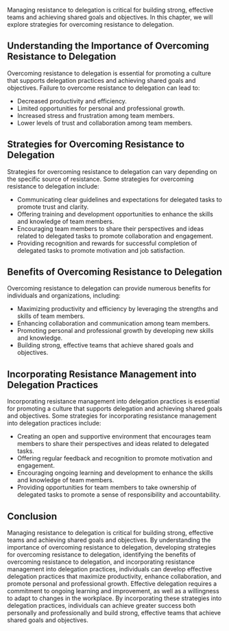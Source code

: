 
Managing resistance to delegation is critical for building strong, effective teams and achieving shared goals and objectives. In this chapter, we will explore strategies for overcoming resistance to delegation.

Understanding the Importance of Overcoming Resistance to Delegation
-------------------------------------------------------------------

Overcoming resistance to delegation is essential for promoting a culture that supports delegation practices and achieving shared goals and objectives. Failure to overcome resistance to delegation can lead to:

* Decreased productivity and efficiency.
* Limited opportunities for personal and professional growth.
* Increased stress and frustration among team members.
* Lower levels of trust and collaboration among team members.

Strategies for Overcoming Resistance to Delegation
--------------------------------------------------

Strategies for overcoming resistance to delegation can vary depending on the specific source of resistance. Some strategies for overcoming resistance to delegation include:

* Communicating clear guidelines and expectations for delegated tasks to promote trust and clarity.
* Offering training and development opportunities to enhance the skills and knowledge of team members.
* Encouraging team members to share their perspectives and ideas related to delegated tasks to promote collaboration and engagement.
* Providing recognition and rewards for successful completion of delegated tasks to promote motivation and job satisfaction.

Benefits of Overcoming Resistance to Delegation
-----------------------------------------------

Overcoming resistance to delegation can provide numerous benefits for individuals and organizations, including:

* Maximizing productivity and efficiency by leveraging the strengths and skills of team members.
* Enhancing collaboration and communication among team members.
* Promoting personal and professional growth by developing new skills and knowledge.
* Building strong, effective teams that achieve shared goals and objectives.

Incorporating Resistance Management into Delegation Practices
-------------------------------------------------------------

Incorporating resistance management into delegation practices is essential for promoting a culture that supports delegation and achieving shared goals and objectives. Some strategies for incorporating resistance management into delegation practices include:

* Creating an open and supportive environment that encourages team members to share their perspectives and ideas related to delegated tasks.
* Offering regular feedback and recognition to promote motivation and engagement.
* Encouraging ongoing learning and development to enhance the skills and knowledge of team members.
* Providing opportunities for team members to take ownership of delegated tasks to promote a sense of responsibility and accountability.

Conclusion
----------

Managing resistance to delegation is critical for building strong, effective teams and achieving shared goals and objectives. By understanding the importance of overcoming resistance to delegation, developing strategies for overcoming resistance to delegation, identifying the benefits of overcoming resistance to delegation, and incorporating resistance management into delegation practices, individuals can develop effective delegation practices that maximize productivity, enhance collaboration, and promote personal and professional growth. Effective delegation requires a commitment to ongoing learning and improvement, as well as a willingness to adapt to changes in the workplace. By incorporating these strategies into delegation practices, individuals can achieve greater success both personally and professionally and build strong, effective teams that achieve shared goals and objectives.
